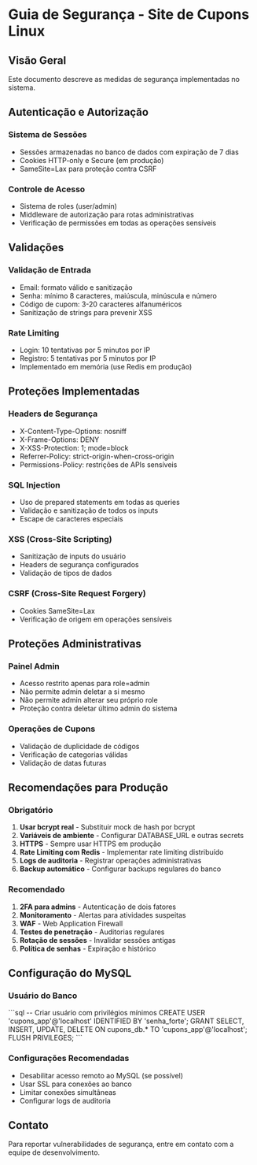 # Guia de Segurança - Site de Cupons Linux

## Visão Geral

Este documento descreve as medidas de segurança implementadas no sistema.

## Autenticação e Autorização

### Sistema de Sessões
- Sessões armazenadas no banco de dados com expiração de 7 dias
- Cookies HTTP-only e Secure (em produção)
- SameSite=Lax para proteção contra CSRF

### Controle de Acesso
- Sistema de roles (user/admin)
- Middleware de autorização para rotas administrativas
- Verificação de permissões em todas as operações sensíveis

## Validações

### Validação de Entrada
- Email: formato válido e sanitização
- Senha: mínimo 8 caracteres, maiúscula, minúscula e número
- Código de cupom: 3-20 caracteres alfanuméricos
- Sanitização de strings para prevenir XSS

### Rate Limiting
- Login: 10 tentativas por 5 minutos por IP
- Registro: 5 tentativas por 5 minutos por IP
- Implementado em memória (use Redis em produção)

## Proteções Implementadas

### Headers de Segurança
- X-Content-Type-Options: nosniff
- X-Frame-Options: DENY
- X-XSS-Protection: 1; mode=block
- Referrer-Policy: strict-origin-when-cross-origin
- Permissions-Policy: restrições de APIs sensíveis

### SQL Injection
- Uso de prepared statements em todas as queries
- Validação e sanitização de todos os inputs
- Escape de caracteres especiais

### XSS (Cross-Site Scripting)
- Sanitização de inputs do usuário
- Headers de segurança configurados
- Validação de tipos de dados

### CSRF (Cross-Site Request Forgery)
- Cookies SameSite=Lax
- Verificação de origem em operações sensíveis

## Proteções Administrativas

### Painel Admin
- Acesso restrito apenas para role=admin
- Não permite admin deletar a si mesmo
- Não permite admin alterar seu próprio role
- Proteção contra deletar último admin do sistema

### Operações de Cupons
- Validação de duplicidade de códigos
- Verificação de categorias válidas
- Validação de datas futuras

## Recomendações para Produção

### Obrigatório
1. **Usar bcrypt real** - Substituir mock de hash por bcrypt
2. **Variáveis de ambiente** - Configurar DATABASE_URL e outras secrets
3. **HTTPS** - Sempre usar HTTPS em produção
4. **Rate Limiting com Redis** - Implementar rate limiting distribuído
5. **Logs de auditoria** - Registrar operações administrativas
6. **Backup automático** - Configurar backups regulares do banco

### Recomendado
1. **2FA para admins** - Autenticação de dois fatores
2. **Monitoramento** - Alertas para atividades suspeitas
3. **WAF** - Web Application Firewall
4. **Testes de penetração** - Auditorias regulares
5. **Rotação de sessões** - Invalidar sessões antigas
6. **Política de senhas** - Expiração e histórico

## Configuração do MySQL

### Usuário do Banco
\`\`\`sql
-- Criar usuário com privilégios mínimos
CREATE USER 'cupons_app'@'localhost' IDENTIFIED BY 'senha_forte';
GRANT SELECT, INSERT, UPDATE, DELETE ON cupons_db.* TO 'cupons_app'@'localhost';
FLUSH PRIVILEGES;
\`\`\`

### Configurações Recomendadas
- Desabilitar acesso remoto ao MySQL (se possível)
- Usar SSL para conexões ao banco
- Limitar conexões simultâneas
- Configurar logs de auditoria

## Contato

Para reportar vulnerabilidades de segurança, entre em contato com a equipe de desenvolvimento.
